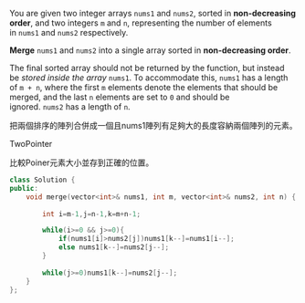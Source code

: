 You are given two integer arrays `nums1` and `nums2`, sorted in **non-decreasing order**, and two integers `m` and `n`, representing the number of elements in `nums1` and `nums2` respectively.

**Merge** `nums1` and `nums2` into a single array sorted in **non-decreasing order**.

The final sorted array should not be returned by the function, but instead be _stored inside the array_ `nums1`. To accommodate this, `nums1` has a length of `m + n`, where the first `m` elements denote the elements that should be merged, and the last `n` elements are set to `0` and should be ignored. `nums2` has a length of `n`.

把兩個排序的陣列合併成一個且nums1陣列有足夠大的長度容納兩個陣列的元素。

TwoPointer

比較Poiner元素大小並存到正確的位置。

```cpp
class Solution {
public:
    void merge(vector<int>& nums1, int m, vector<int>& nums2, int n) {
        
        int i=m-1,j=n-1,k=m+n-1;

        while(i>=0 && j>=0){
            if(nums1[i]>nums2[j])nums1[k--]=nums1[i--];
            else nums1[k--]=nums2[j--];
        }
        
        while(j>=0)nums1[k--]=nums2[j--];
    }
};
```